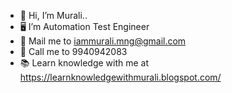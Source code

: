 - 👋 Hi, I’m Murali..
- 🖥️ I’m Automation Test Engineer
- 📧 Mail me to iammurali.mng@gmail.com 
-  📱  Call me to 9940942083
- 📚 Learn knowledge with me at https://learnknowledgewithmurali.blogspot.com/

